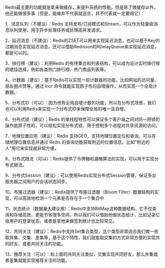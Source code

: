 Redis最主要的功能就是拿来做缓存，来提升系统的性能，但是除了做缓存以外，他还能做很多事（但是，能做并不代表就适合，并不代表就一定要用它）：  

1、消息队列（不建议）：Redis 支持发布/订阅模式和Stream，可以作为轻量级消息队列使用，用于异步处理任务或处理高并发请求。  

2、延迟消息（不建议）：Redis的ZSET可以用来实现延迟消息，也可以基于Key的过期消息实现延迟消息，还可以借助Redisson的RDelayQueue来实现延迟消息，都是可以的。  

3、排行榜（建议）：利用Redis 的有序集合和列表结构，可以成为设计实时排行榜的绝佳选择，例如各类热门排行榜、热门商品列表等。  

4、计数器（建议）：基于Redis可以实现一些计数器的功能，比如网站的访问量、朋友圈点赞等。通过 incr 命令就能实现原子性的自增操作，从而实现一个全局计数器。·  

5、分布式ID（可以）：因为他有全局自增计数的功能，所以在分布式场景，我们也可以利用Redis来实现一个分布式ID来保障全局的唯一且自增。  

6、分布式锁（建议）：Redis 的单线程特性可以保证多个客户端之间对同一把锁的操作是原子性的，可以轻松实现分布式锁，用于控制多个进程对共享资源的访问。 

7、地理位置应用（建议）：Redis 支持GEO，支持地理位置定位和查询，可以存储地理位置信息并通过 Redis 的查询功能获取附近的位置信息。比如"附近的人"用它来实现就非常方便。  

8、分布式限流（可以）：Redis提供了令牌桶和漏桶算法的实现，可以用于实现分布式限流。  

9、分布式Session（建议）：可以使用Redis实现分布式Session管理，保证多台服务器之间用户的会话状态同步。  

10、布隆过滤器（建议）：Redis提供了布隆过滤器（Bloom Filter）数据结构的实现，可以高效地检测一个元素是否存在于一个集合中  

11、状态统计（数据量大建议用）：Redis中支持BitMap这种数据结构，它不仅查询和存储高效，更能节省很多空间，所以我们可以借助他做状态统计，比如记录亿级用户的登录状态，或者是拿他来做签到统计也比较常见。  

12、共同关注（建议）：Redis中支持Set集合类型，这个类型非常适合我们做一些取并集、交集、差集等，基于这个特性，我们就能取交集的方式非常方便的实现共同好友、或者共同关注的功能。  

13、推荐关注（可以）：和上面的共同关注类似，交集实现共同好友，那么并集或者差集就能实现推荐关注的功能。 